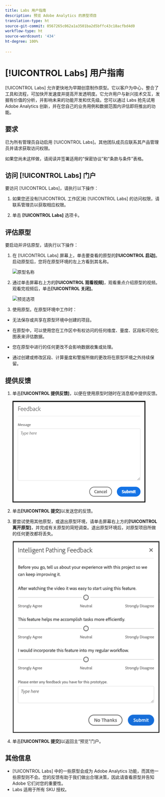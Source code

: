 ```yaml
---
title: Labs 用户指南
description: 预览 Adobe Analytics 的原型项目
translation-type: ht
source-git-commit: 0567265c062a1a3501ba2d5bffc43c18acfbd4d0
workflow-type: ht
source-wordcount: '434'
ht-degree: 100%

---
```




# [!UICONTROL Labs] 用户指南

[!UICONTROL Labs] 允许更快地为早期创意制作原型。它以客户为中心，整合了工具和流程，可加快开发速度并提高开发透明度。它允许用户与新兴技术交互，发掘有价值的分析，并影响未来的功能开发和优先级。您可以通过 Labs 抢先试用 Adobe Analytics 创新，并在您自己的业务用例和数据范围内评估即将推出的功能。

## 要求

已为所有管理员自动启用 [!UICONTROL Labs]。其他团队成员应联系其产品管理员并请求获取访问权限。

如果您尚未这样做，请阅读并签署适用的“保密协议”和“条款与条件”表格。

## 访问 [!UICONTROL Labs] 门户

要访问 [!UICONTROL Labs]，请执行以下操作：

1. 如果您还没有[!UICONTROL 工作区]和 [!UICONTROL Labs] 的访问权限，请联系管理员以获取相应权限。

1. 单击 **[!UICONTROL Labs]** 选项卡。

## 评估原型

要启动并评估原型，请执行以下操作：

1. 在 [!UICONTROL Labs] 屏幕上，单击要查看的原型的&#x200B;**[!UICONTROL 启动]**。启动原型后，您将在原型环境的左上方看到其名称。

   ![原型名称](https://user-images.githubusercontent.com/29133525/58670566-c03b6c00-82fc-11e9-8b29-ee34260c4024.png)

1. 通过单击屏幕右上方的&#x200B;**[!UICONTROL 观看视频]**，观看重点介绍原型的视频。观看完视频后，单击&#x200B;**[!UICONTROL 关闭]**。

   ![预览选项](https://user-images.githubusercontent.com/29133525/58670261-a2213c00-82fb-11e9-88db-cc839c98fdab.png)

1. 使用原型。在原型环境中工作时：

* 无法保存或共享在原型环境中创建的项目。

* 在原型中，可以使用您在工作区中有权访问的任何维度、量度、区段和可视化图表来评估数据。

* 您在原型中进行的任何更改不会影响数据收集或处理。

* 通过创建或修改区段、计算量度和警报所做的更改将在原型环境之外持续保留。

## 提供反馈

1. 单击&#x200B;**[!UICONTROL 提供反馈]**，以便在使用原型时随时在消息框中提供反馈。

   ![feedback_box](assets/give_feedback.png)

1. 单击&#x200B;**[!UICONTROL 提交]**&#x200B;以发送您的反馈。

1. 要尝试使用其他原型，或退出原型环境，请单击屏幕右上方的&#x200B;**[!UICONTROL 离开原型]**，并完成有关原型的简短调查。退出原型环境后，对原型项目所做的任何更改都将丢失。

   ![新反馈框](assets/short-survey.png)

1. 单击&#x200B;**[!UICONTROL 提交]**&#x200B;以返回主“预览”门户。

## 其他信息

* [!UICONTROL Labs] 中的一些原型会成为 Adobe Analytics 功能，而其他一些原型则不会。您的反馈有助于我们做出合理决策，因此请查看原型并告知 Adobe 它们对您的重要性。
* Labs 适用于所有 SKU 授权。
